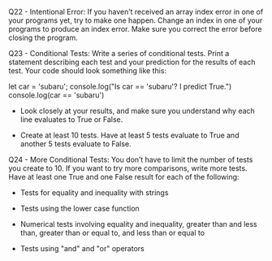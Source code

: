 Q22 - Intentional Error: If you haven’t received an array index error in one of your programs yet, try to make one happen. Change an index in one of your programs to produce an index error. Make sure you correct the error before closing the program.

Q23 - Conditional Tests: Write a series of conditional tests. Print a statement describing each test and your prediction for the results of each test. Your code should look something like this:

let car = 'subaru';
console.log("Is car == 'subaru'? I predict True.")
console.log(car == 'subaru')

- Look closely at your results, and make sure you understand why each line evaluates to True or False.

- Create at least 10 tests. Have at least 5 tests evaluate to True and another 5 tests evaluate to False.

Q24 - More Conditional Tests: You don’t have to limit the number of tests you create to 10. If you want to try more comparisons, write more tests. Have at least one True and one False result for each of the following:

- Tests for equality and inequality with strings

- Tests using the lower case function

- Numerical tests involving equality and inequality, greater than and less than, greater than or equal to, and less than or equal to

- Tests using "and" and "or" operators
